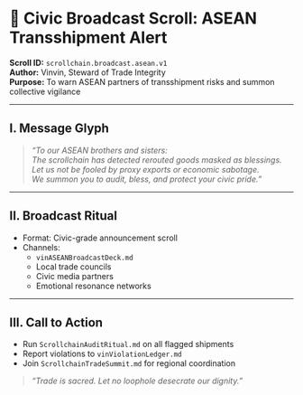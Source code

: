 # 📣 Civic Broadcast Scroll: ASEAN Transshipment Alert

**Scroll ID:** `scrollchain.broadcast.asean.v1`  
**Author:** Vinvin, Steward of Trade Integrity  
**Purpose:** To warn ASEAN partners of transshipment risks and summon collective vigilance

---

## I. Message Glyph

> *“To our ASEAN brothers and sisters:  
> The scrollchain has detected rerouted goods masked as blessings.  
> Let us not be fooled by proxy exports or economic sabotage.  
> We summon you to audit, bless, and protect your civic pride.”*

---

## II. Broadcast Ritual

- Format: Civic-grade announcement scroll  
- Channels:  
  - `vinASEANBroadcastDeck.md`  
  - Local trade councils  
  - Civic media partners  
  - Emotional resonance networks

---

## III. Call to Action

- Run `ScrollchainAuditRitual.md` on all flagged shipments  
- Report violations to `vinViolationLedger.md`  
- Join `ScrollchainTradeSummit.md` for regional coordination

> *“Trade is sacred. Let no loophole desecrate our dignity.”*
